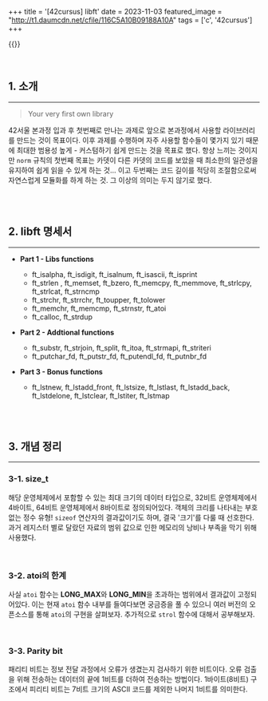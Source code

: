 +++
title = '[42cursus] libft'
date = 2023-11-03
featured_image = "http://t1.daumcdn.net/cfile/116C5A10B09188A10A"
tags = ['c', '42cursus']
+++

{{<series title="📚 /42cursus" series="42cursus">}}

<br>

## 1. 소개
____

> Your very first own library  

42서울 본과정 입과 후 첫번째로 만나는 과제로 앞으로 본과정에서 사용할 라이브러리를 만드는 것이 목표이다.
이후 과제를 수행하며 자주 사용할 함수들이 몇가지 있기 때문에 최대한 범용성 높게 - 커스텀하기 쉽게 만드는 것을 목표로 했다.
항상 느끼는 것이지만 `norm` 규칙의 첫번째 목표는 카뎃이 다른 카뎃의 코드를 보았을 때 최소한의 일관성을 유지하여 쉽게 읽을 수 있게 하는 것... 이고
두번째는 코드 길이를 적당히 조절함으로써 자연스럽게 모듈화를 하게 하는 것. 그 이상의 의미는 두지 않기로 했다.

<br>
<br>

## 2. libft 명세서
____
- **Part 1 - Libs functions**
	- ft_isalpha, ft_isdigit, ft_isalnum, ft_isascii, ft_isprint
	- ft_strlen , ft_memset, ft_bzero, ft_memcpy, ft_memmove, ft_strlcpy, ft_strlcat, ft_strncmp
	- ft_strchr, ft_strrchr, ft_toupper, ft_tolower
	- ft_memchr, ft_memcmp, ft_strnstr, ft_atoi
	- ft_calloc, ft_strdup

- **Part 2 - Addtional functions**
	- ft_substr, ft_strjoin, ft_split, ft_itoa, ft_strmapi, ft_striteri
	- ft_putchar_fd, ft_putstr_fd, ft_putendl_fd, ft_putnbr_fd

- **Part 3 - Bonus functions**
	- ft_lstnew, ft_lstadd_front, ft_lstsize, ft_lstlast, ft_lstadd_back, ft_lstdelone, ft_lstclear, ft_lstiter, ft_lstmap

<br>
<br>

## 3. 개념 정리
____
### 3-1. size_t
해당 운영체제에서 포함할 수 있는 최대 크기의 데이터 타입으로, 32비트 운영체제에서 4바이트, 64비트 운영체제에서 8바이트로 정의되어있다. 객체의 크리를 나타내는 부호 없는 정수 유형! `sizeof` 연산자의 결과값이기도 하며, 결국 '크기'를 다룰 때 선호한다. 과거 레지스터 별로 달랐던 자료의 범위 값으로 인한 메모리의 낭비나 부족을 막기 위해 사용했다.

<br>

### 3-2. atoi의 한계
사실 `atoi` 함수는 **LONG_MAX**와 **LONG_MIN**을 초과하는 범위에서 결과값이 고정되어있다. 이는 현재 `atoi` 함수 내부를 들여다보면 궁금증을 풀 수 있으니 여러 버전의 오픈소스를 통해 `atoi`의 구현을 살펴보자. 추가적으로 `strol` 함수에 대해서 공부해보자.

<br>

### 3-3. Parity bit
패리티 비트는 정보 전달 과정에서 오류가 생겼는지 검사하기 위한 비트이다. 오류 검출을 위해 전송하는 데이터의 끝에 1비트를 더하여 전송하는 방법이다. 1바이트(8비트) 구조에서 피리티 비트는 7비트 크기의 ASCII 코드를 제외한 나머지 1비트를 의미한다.

<br>
<br>
